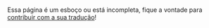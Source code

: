# 

Essa página é um esboço ou está incompleta, fique a vontade para [contribuir com a sua tradução](https://github.com/developer-academy-pucpr/the-swift-programming-language-in-pt-br/blob/master/CONTRIBUTING.md)! 